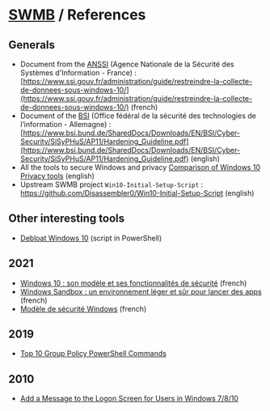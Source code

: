 # [SWMB](README.md) / References

## Generals

 * Document from the [ANSSI](https://fr.wikipedia.org/wiki/Agence_nationale_de_la_s%C3%A9curit%C3%A9_des_syst%C3%A8mes_d%27information)
   (Agence Nationale de la Sécurité des Systèmes d'Information - France) :
   [https://www.ssi.gouv.fr/administration/guide/restreindre-la-collecte-de-donnees-sous-windows-10/](https://www.ssi.gouv.fr/administration/guide/restreindre-la-collecte-de-donnees-sous-windows-10/)
   (french)
 * Document of the [BSI](https://fr.wikipedia.org/wiki/Office_f%C3%A9d%C3%A9ral_de_la_s%C3%A9curit%C3%A9_des_technologies_de_l%27information)
   (Office fédéral de la sécurité des technologies de l’information - Allemagne) :
   [https://www.bsi.bund.de/SharedDocs/Downloads/EN/BSI/Cyber-Security/SiSyPHuS/AP11/Hardening_Guideline.pdf](https://www.bsi.bund.de/SharedDocs/Downloads/EN/BSI/Cyber-Security/SiSyPHuS/AP11/Hardening_Guideline.pdf)
   (english)
 * All the tools to secure Windows and privacy 
   [Comparison of Windows 10 Privacy tools](https://www.ghacks.net/2015/08/14/comparison-of-windows-10-privacy-tools/) (english)
 * Upstream SWMB project `Win10-Initial-Setup-Script` :
   https://github.com/Disassembler0/Win10-Initial-Setup-Script (english)


## Other interesting tools

 * [Debloat Windows 10](https://github.com/W4RH4WK/Debloat-Windows-10) (script in PowerShell)


## 2021

 * [Windows 10 : son modèle et ses fonctionnalités de sécurité](https://wonderfall.space/windows-hardening/) (french)
 * [Windows Sandbox : un environnement léger et sûr pour lancer des apps](https://wonderfall.space/windows-sandbox/) (french)
 * [Modèle de sécurité Windows](https://ilearned.eu.org/secu_windows.html) (french)

## 2019

 * [Top 10 Group Policy PowerShell Commands](https://blog.netwrix.com/2019/04/11/top-10-group-policy-powershell-commands/)


## 2010

 * [Add a Message to the Logon Screen for Users in Windows 7/8/10](https://helpdeskgeek.com/how-to/add-a-message-to-the-logon-screen-for-users-in-windows/)
